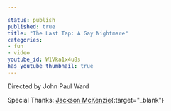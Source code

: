 ```yaml
---

status: publish
published: true
title: "The Last Tap: A Gay Nightmare"
categories:
- fun
- video
youtube_id: W1Vka1x4u8s
has_youtube_thumbnail: true
---
```


Directed by John Paul Ward

Special Thanks: [Jackson McKenzie](https://instagram.com/rothdaddy?igshid=MzRlODBiNWFlZA==){:target="\_blank"}